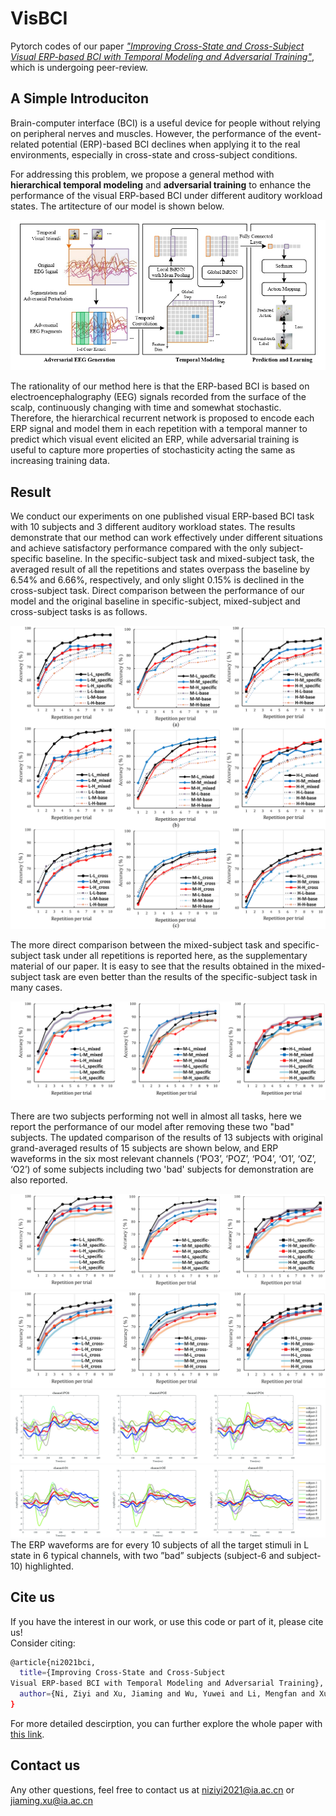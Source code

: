 # VisBCI
Pytorch codes of our paper [*"Improving Cross-State and Cross-Subject Visual ERP-based BCI with Temporal Modeling and Adversarial Training"*](https://github.com/aispeech-lab/VisBCI), which is undergoing peer-review. 

## A Simple Introduciton 
Brain-computer interface (BCI) is a useful device for people without relying on peripheral nerves and muscles. However, the performance of the event-related potential (ERP)-based BCI declines when applying it to the real environments, especially in cross-state and cross-subject conditions. 

For addressing this problem, we propose a general method with **hierarchical temporal modeling** and **adversarial training** to enhance the performance of the visual ERP-based BCI under different auditory workload states. The artitecture of our model is shown below.

<div align=center><img src="https://github.com/aispeech-lab/VisBCI/blob/main/assets/framework.jpg"></div>
 
The rationality of our method here is that the ERP-based BCI is based on electroencephalography (EEG) signals recorded from the surface of the scalp, continuously changing with time and somewhat stochastic. Therefore, the hierarchical recurrent network is proposed to encode each ERP signal and model them in each repetition with a temporal manner to predict which visual event elicited an ERP, while adversarial training is useful to capture more properties of stochasticity acting the same as increasing training data.

## Result                                                                
We conduct our experiments on one published visual ERP-based BCI task with 10 subjects and 3 different auditory workload states. The results demonstrate that our method can work effectively under different situations and achieve satisfactory performance compared with the only subject-specific baseline. In the specific-subject task and mixed-subject task, the averaged result of all the repetitions and states overpass the baseline by 6.54% and 6.66%, respectively, and only slight 0.15% is declined in the cross-subject task. Direct comparison between the performance of our model and the original baseline in specific-subject, mixed-subject and cross-subject tasks is as follows. 
<div align=center><img src="https://github.com/aispeech-lab/VisBCI/blob/main/assets/acc-all.png"></div>

The more direct comparison between the mixed-subject task and specific-subject task under all repetitions is reported here, as the supplementary material of our paper. It is easy to see that the results obtained in the mixed-subject task are even better than the results of the specific-subject task in many cases.
<div align=center><img src="https://github.com/aispeech-lab/VisBCI/blob/main/assets/mixed_compare_specific.png"></div>

There are two subjects performing not well in almost all tasks, here we report the performance of our model after removing these two "bad" subjects. The updated comparison of the results of 13 subjects with original grand-averaged results of 15 subjects are shown below, and ERP waveforms in the six most relevant channels (‘PO3’, ‘POZ’, ‘PO4’, ‘O1’, ‘OZ’, ‘O2’) of some subjects including two 'bad' subjects for demonstration are also reported.
<div align=center><img src="https://github.com/aispeech-lab/VisBCI/blob/main/assets/specific-2.png"></div>
<div align=center><img src="https://github.com/aispeech-lab/VisBCI/blob/main/assets/cross-2.png"></div>
<div align=center><img src="https://github.com/aispeech-lab/VisBCI/blob/main/assets/waveform-1~3.jpg"></div>
<div align=center><img src="https://github.com/aispeech-lab/VisBCI/blob/main/assets/waveform-4~6.jpg"></div>
The ERP waveforms are for every 10 subjects of all the target stimuli in L state in 6 typical channels, with two ”bad” subjects (subject-6 and subject-10) highlighted.

## Cite us
If you have the interest in our work, or use this code or part of it, please cite us!  
Consider citing:
```bash
@article{ni2021bci,
  title={Improving Cross-State and Cross-Subject  
Visual ERP-based BCI with Temporal Modeling and Adversarial Training},
  author={Ni, Ziyi and Xu, Jiaming and Wu, Yuwei and Li, Mengfan and Xu, Guizhi and Xu, Bo}
}
```
For more detailed descirption, you can further explore the whole paper with [this link](https://github.com/aispeech-lab/VisBCI).  

## Contact us
Any other questions, feel free to contact us at niziyi2021@ia.ac.cn or jiaming.xu@ia.ac.cn 


